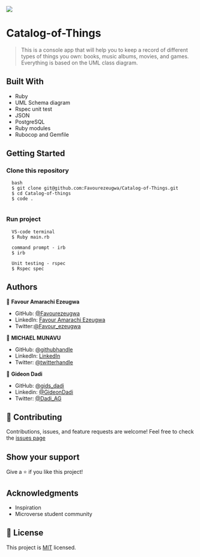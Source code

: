 ![](https://img.shields.io/badge/Microverse-blueviolet)

# Catalog-of-Things

> This is a console app that will help you to keep a record of different types of things you own: books, music albums, movies, and games. Everything is based on the UML class diagram.

## Built With

- Ruby
- UML Schema diagram
- Rspec unit test
- JSON
- PostgreSQL
- Ruby modules
- Rubocop and Gemfile

## Getting Started

### Clone this repository

```
  bash
  $ git clone git@github.com:Favourezeugwa/Catalog-of-Things.git
  $ cd Catalog-of-things
  $ code .
  
```

### Run project

```
  VS-code terminal
  $ Ruby main.rb

```

```
  command prompt - irb
  $ irb

```

```
  Unit testing - rspec
  $ Rspec spec

```

## Authors

👤 **Favour Amarachi Ezeugwa**

- GitHub: [@Favourezeugwa](https://github.com/Favourezeugwa)
- LinkedIn: [Favour Amarachi Ezeugwa](https://www.linkedin.com/in/favour-amarachi-ezeugwa-a5bb31149/)
- Twitter:[@Favour_ezeugwa](https://twitter.com/Favour_ezeugwa)

👤 **MICHAEL MUNAVU**

- GitHub: [@githubhandle](https://github.com/MICHAELMUNAVU83)
- LinkedIn: [LinkedIn](https://www.linkedin.com/in/michael-munavu-78703a218/)
- Twitter: [@twitterhandle](https://twitter.com/MunavuMichael)

👤 **Gideon Dadi**

- GitHub: [@gids_dadi](https://github.com/gids-dadi)
- Linkedin: [@GideonDadi](https://www.linkedin.com/feed/)
- Twitter: [@Dadi_AG](https://twitter.com/Dadi_AG)

## 🤝 Contributing

Contributions, issues, and feature requests are welcome!
Feel free to check the [issues page](https://github.com/Favourezeugwa/Catalog-of-Things/issues)

## Show your support

Give a ⭐️ if you like this project!

## Acknowledgments

- Inspiration
- Microverse student community

## 📝 License

This project is [MIT](./MIT.md) licensed.

